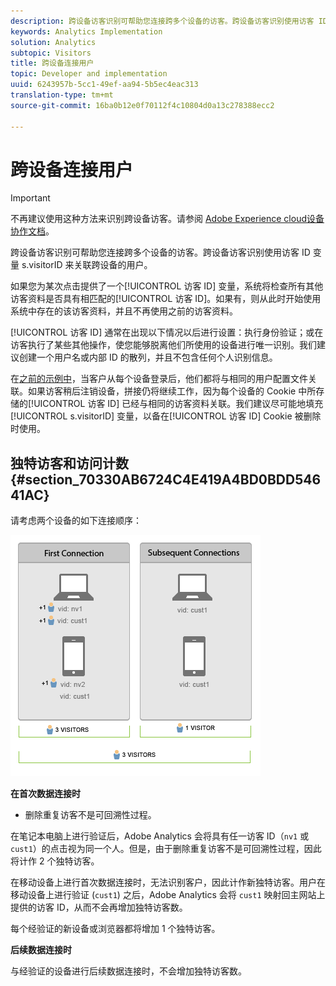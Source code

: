 ```yaml
---
description: 跨设备访客识别可帮助您连接跨多个设备的访客。跨设备访客识别使用访客 ID 变量 s.visitorID 来关联跨设备的用户。
keywords: Analytics Implementation
solution: Analytics
subtopic: Visitors
title: 跨设备连接用户
topic: Developer and implementation
uuid: 6243957b-5cc1-49ef-aa94-5b5ec4eac313
translation-type: tm+mt
source-git-commit: 16ba0b12e0f70112f4c10804d0a13c278388ecc2

---
```



# 跨设备连接用户

>[!IMPORTANT]
>
>不再建议使用这种方法来识别跨设备访客。请参阅 [Adobe Experience cloud设备协作文档](https://marketing.adobe.com/resources/help/en_US/mcdc/)。

跨设备访客识别可帮助您连接跨多个设备的访客。跨设备访客识别使用访客 ID 变量 s.visitorID 来关联跨设备的用户。

如果您为某次点击提供了一个[!UICONTROL 访客 ID] 变量，系统将检查所有其他访客资料是否具有相匹配的[!UICONTROL 访客 ID]。如果有，则从此时开始使用系统中存在的该访客资料，并且不再使用之前的访客资料。

[!UICONTROL 访客 ID] 通常在出现以下情况以后进行设置：执行身份验证；或在访客执行了某些其他操作，使您能够脱离他们所使用的设备进行唯一识别。我们建议创建一个用户名或内部 ID 的散列，并且不包含任何个人识别信息。

在[之前的示例中](/help/implement/js-implementation/xdevice-visid/xdevice-connecting.md)，当客户从每个设备登录后，他们都将与相同的用户配置文件关联。如果访客稍后注销设备，拼接仍将继续工作，因为每个设备的 Cookie 中所存储的[!UICONTROL 访客 ID] 已经与相同的访客资料关联。我们建议尽可能地填充 [!UICONTROL s.visitorID] 变量，以备在[!UICONTROL 访客 ID] Cookie 被删除时使用。

## 独特访客和访问计数 {#section_70330AB6724C4E419A4BD0BDD54641AC}

请考虑两个设备的如下连接顺序：

![](assets/xdevice-counts.png)

**在首次数据连接时**

* 删除重复访客不是可回溯性过程。

在笔记本电脑上进行验证后，Adobe Analytics 会将具有任一访客 ID（`nv1` 或 `cust1`）的点击视为同一个人。但是，由于删除重复访客不是可回溯性过程，因此将计作 2 个独特访客。

在移动设备上进行首次数据连接时，无法识别客户，因此计作新独特访客。用户在移动设备上进行验证 (`cust1`) 之后，Adobe Analytics 会将 `cust1` 映射回主网站上提供的访客 ID，从而不会再增加独特访客数。

每个经验证的新设备或浏览器都将增加 1 个独特访客。

**后续数据连接时**

与经验证的设备进行后续数据连接时，不会增加独特访客数。
